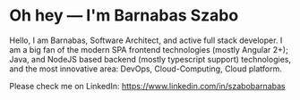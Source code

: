 Oh hey — I'm Barnabas Szabo
===============

Hello, I am Barnabas, Software Architect, and active full stack
developer.
I am a big fan of the modern SPA frontend technologies (mostly
Angular 2+); Java, and NodeJS based backend (mostly typescript
support) technologies, and the most innovative area: DevOps,
Cloud-Computing, Cloud platform.

Please check me on LinkedIn: https://www.linkedin.com/in/szabobarnabas